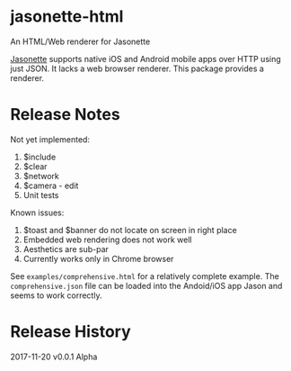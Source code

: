 # jasonette-html
An HTML/Web renderer for Jasonette

[Jasonette](http://jasonette.com/) supports native iOS and Android mobile apps over HTTP using just JSON. It lacks a web browser renderer. This package provides a renderer.

# Release Notes

Not yet implemented:

1) $include
2) $clear
3) $network
4) $camera - edit
5) Unit tests

Known issues:

1) $toast and $banner do not locate on screen in right place
2) Embedded web rendering does not work well
3) Aesthetics are sub-par
4) Currently works only in Chrome browser



See `examples/comprehensive.html` for a relatively complete example. The `comprehensive.json` file can be loaded into the Andoid/iOS app Jason and seems to work correctly.

# Release History

2017-11-20 v0.0.1 Alpha
